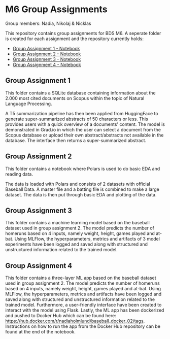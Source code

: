 # M6 Group Assignments
Group members: Nadia, Nikolaj & Nicklas

This repository contains group assignments for BDS M6. A seperate folder is created for each assignment and the repository currently holds:
- [Group Assignment 1 - Notebook](Group_Assignment_1/Group_Assignment_1.ipynb)
- [Group Assignment 2 - Notebook](Group_Assignment_2/Group_Assignment_2-2.ipynb)
- [Group Assignment 3 - Notebook](Group_Assignment_3/Group_Assignment_3.ipynb)
- [Group Assignment 4 - Notebook](Group_Assignment_4/Group_Assignment_4.ipynb)

## Group Assignment 1
This folder contains a SQLite database containing information about the 2.000 most cited documents on Scopus within the topic of Natural Language Processing.

A T5 summarization pipeline has then been applied from HuggingFace to generate super-summarized abstracts of 50 characters or less. This provides users with a quick overview of a documents' content. The model is demonstrated in Grad.io in which the user can select a document from the Scopus database or upload their own abstract/abstracts not available in the database. The interface then returns a super-summarized abstract.

## Group Assignment 2
This folder contains a notebook where Polars is used to do basic EDA and reading data. 

The data is loaded with Polars and consists of 2 datasets with official Baseball Data. A master file and a batting file is combined to make a large dataset. The data is then put through basic EDA and plotting of the data. 

## Group Assignment 3
This folder contains a machine learning model based on the baseball dataset used in group assignment 2. The model predicts the number of homeruns based on 4 inputs, namely weight, height, games played and at-bat. Using MLFlow, the hyperparameters, metrics and artifacts of 3 model experiments have been logged and saved along with structured and unstructured information related to the trained model.

## Group Assignment 4
This folder contains a three-layer ML app based on the baseball dataset used in group assignment 2. The model predicts the number of homeruns based on 4 inputs, namely weight, height, games played and at-bat. Using MLFlow, the hyperparameters, metrics and artifacts have been logged and saved along with structured and unstructured information related to the trained model. Furthermore, a user-friendly interface have been created to interact with the model using Flask. Lastly, the ML app has been dockerized and pushed to Docker Hub which can be found here: https://hub.docker.com/r/nadiaholmlund/baseball_docker_02/tags. Instructions on how to run the app from the Docker Hub repository can be found at the end of the notebook.
